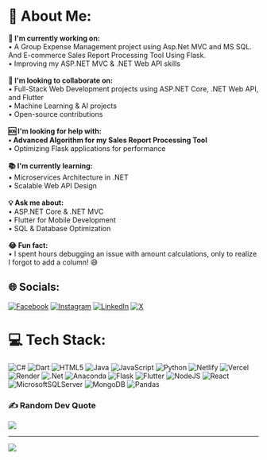# 💫 About Me:
<b>🚀 I'm currently working on:</b><br>• A Group Expense Management  project using Asp.Net MVC and MS SQL. And E-commerce Sales Report Processing Tool Using Flask.<br>• Improving my ASP.NET MVC & .NET Web API skills<br><br><b>🤝 I'm looking to collaborate on:</b><br>• Full-Stack Web Development projects using ASP.NET Core, .NET Web API, and Flutter<br>• Machine Learning & AI projects<br>• Open-source contributions<br><br><b>🆘 I'm looking for help with:<br>• Advanced Algorithm for my Sales Report Processing Tool</b><br>• Optimizing Flask applications for performance<br><br><b>📚 I'm currently learning:</b><br>• Microservices Architecture in .NET<br>• Scalable Web API Design<br><br><b>💡 Ask me about:</b><br>• ASP.NET Core & .NET MVC<br>• Flutter for Mobile Development<br>• SQL & Database Optimization<br><br><b>😂 Fun fact:</b><br>• I spent hours debugging an issue with amount calculations, only to realize I forgot to add a column! 😅


## 🌐 Socials:
[![Facebook](https://img.shields.io/badge/Facebook-%231877F2.svg?logo=Facebook&logoColor=white)](https://facebook.com/ansh.padalia) [![Instagram](https://img.shields.io/badge/Instagram-%23E4405F.svg?logo=Instagram&logoColor=white)](https://instagram.com/ansh_padalia) [![LinkedIn](https://img.shields.io/badge/LinkedIn-%230077B5.svg?logo=linkedin&logoColor=white)](https://linkedin.com/in/ansh-padalia-27a7392a4) [![X](https://img.shields.io/badge/X-black.svg?logo=X&logoColor=white)](https://x.com/AnshPadalia) 

# 💻 Tech Stack:
![C#](https://img.shields.io/badge/c%23-%23239120.svg?style=for-the-badge&logo=csharp&logoColor=white) ![Dart](https://img.shields.io/badge/dart-%230175C2.svg?style=for-the-badge&logo=dart&logoColor=white) ![HTML5](https://img.shields.io/badge/html5-%23E34F26.svg?style=for-the-badge&logo=html5&logoColor=white) ![Java](https://img.shields.io/badge/java-%23ED8B00.svg?style=for-the-badge&logo=openjdk&logoColor=white) ![JavaScript](https://img.shields.io/badge/javascript-%23323330.svg?style=for-the-badge&logo=javascript&logoColor=%23F7DF1E) ![Python](https://img.shields.io/badge/python-3670A0?style=for-the-badge&logo=python&logoColor=ffdd54) ![Netlify](https://img.shields.io/badge/netlify-%23000000.svg?style=for-the-badge&logo=netlify&logoColor=#00C7B7) ![Vercel](https://img.shields.io/badge/vercel-%23000000.svg?style=for-the-badge&logo=vercel&logoColor=white) ![Render](https://img.shields.io/badge/Render-%46E3B7.svg?style=for-the-badge&logo=render&logoColor=white) ![.Net](https://img.shields.io/badge/.NET-5C2D91?style=for-the-badge&logo=.net&logoColor=white) ![Anaconda](https://img.shields.io/badge/Anaconda-%2344A833.svg?style=for-the-badge&logo=anaconda&logoColor=white) ![Flask](https://img.shields.io/badge/flask-%23000.svg?style=for-the-badge&logo=flask&logoColor=white) ![Flutter](https://img.shields.io/badge/Flutter-%2302569B.svg?style=for-the-badge&logo=Flutter&logoColor=white) ![NodeJS](https://img.shields.io/badge/node.js-6DA55F?style=for-the-badge&logo=node.js&logoColor=white) ![React](https://img.shields.io/badge/react-%2320232a.svg?style=for-the-badge&logo=react&logoColor=%2361DAFB) ![MicrosoftSQLServer](https://img.shields.io/badge/Microsoft%20SQL%20Server-CC2927?style=for-the-badge&logo=microsoft%20sql%20server&logoColor=white) ![MongoDB](https://img.shields.io/badge/MongoDB-%234ea94b.svg?style=for-the-badge&logo=mongodb&logoColor=white) ![Pandas](https://img.shields.io/badge/pandas-%23150458.svg?style=for-the-badge&logo=pandas&logoColor=white)

### ✍️ Random Dev Quote
![](https://quotes-github-readme.vercel.app/api?type=horizontal&theme=radical)

---
[![](https://visitcount.itsvg.in/api?id=AnshPatel04&icon=0&color=0)](https://visitcount.itsvg.in)

<!-- Proudly created with GPRM ( https://gprm.itsvg.in ) -->
